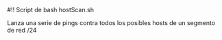 #!! Script de bash hostScan.sh

Lanza una serie de pings contra todos los posibles hosts de un segmento de red /24
